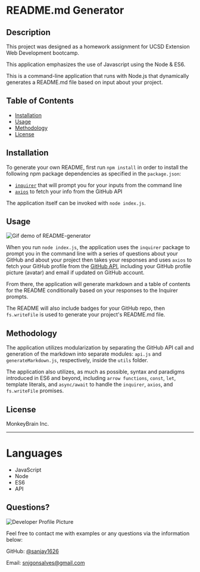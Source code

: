 # README.md Generator

## Description 
  
This project was designed as a homework assignment for UCSD Extension Web Development bootcamp.

This application emphasizes the use of Javascript using the Node & ES6.

This is a command-line application that runs with Node.js that dynamically generates a README.md file based on input about your project. 


## Table of Contents
* [Installation](#installation)
* [Usage](#usage)
* [Methodology](#methodology)
* [License](#license)
  

## Installation


To generate your own README, first run `npm install` in order to install the following npm package dependencies as specified in the `package.json`:
  * [`inquirer`](https://www.npmjs.com/package/inquirer) that will prompt you for your inputs from the command line 
  * [`axios`](https://www.npmjs.com/package/axios) to fetch your info from the GitHub API

The application itself can be invoked with `node index.js`.


## Usage 


![Gif demo of README-generator](https://media.giphy.com/media/CYoCyVaAouL7bzf4Xo/giphy.gif)

When you run `node index.js`, the application uses the `inquirer` package to prompt you in the command line with a series of questions about your GitHub and about your project then takes your responses and uses `axios` to fetch your GitHub profile from the [GitHub API](https://developer.github.com/v3/), including your GitHub profile picture (avatar) and email if updated on GitHub account.

From there, the application will generate markdown and a table of contents for the README conditionally based on your responses to the Inquirer prompts.

The README will also include badges for your GitHub repo, then `fs.writeFile` is used to generate your project's README.md file. 


## Methodology

The application utilizes modularization by separating the GitHub API call and generation of the markdown into separate modules: `api.js` and `generateMarkdown.js`, respectively, inside the `utils` folder.

The application also utilizes, as much as possible, syntax and paradigms introduced in ES6 and beyond, including `arrow functions`, `const`, `let`, template literals, and `async/await` to handle the `inquirer`, `axios`, and `fs.writeFile` promises.


## License

MonkeyBrain Inc. 

---
# Languages
  + JavaScript
  + Node
  + ES6
  + API

## Questions?

![Developer Profile Picture](https://avatars0.githubusercontent.com/u/67669598?s=400&u=19d175b1f4d4635aee7ad1546f65324f82d48d96&v=4) 

Feel free to contact me with examples or any questions via the information below:

GitHub: [@sanjay1626](https://api.github.com/users/sanjay1626)

Email: snjgonsalves@gmail.com